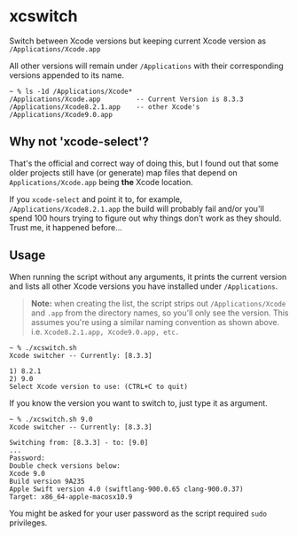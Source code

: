 # xcswitch
Switch between Xcode versions but keeping current Xcode version as `/Applications/Xcode.app`

All other versions will remain under `/Applications` with their corresponding versions appended to its name.

```
~ % ls -1d /Applications/Xcode*
/Applications/Xcode.app         -- Current Version is 8.3.3
/Applications/Xcode8.2.1.app    -- other Xcode's
/Applications/Xcode9.0.app
```

## Why not 'xcode-select'?
That's the official and correct way of doing this, but I found out that some older projects still have (or generate) map files that depend on `Applications/Xcode.app` being **the** Xcode location.

If you `xcode-select` and point it to, for example, `/Applications/Xcode8.2.1.app` the build will probably fail and/or you'll spend 100 hours trying to figure out why things don't work as they should. Trust me, it happened before...

## Usage
When running the script without any arguments, it prints the current version and lists all other Xcode versions you have installed under `/Applications`.

> **Note:** when creating the list, the script strips out `/Applications/Xcode` and `.app` from the directory names, so you'll only see the version. This assumes you're using a similar naming convention as shown above. i.e. `Xcode8.2.1.app, Xcode9.0.app, etc.`

```
~ % ./xcswitch.sh
Xcode switcher -- Currently: [8.3.3]

1) 8.2.1
2) 9.0
Select Xcode version to use: (CTRL+C to quit)
```

If you know the version you want to switch to, just type it as argument.

```
~ % ./xcswitch.sh 9.0
Xcode switcher -- Currently: [8.3.3]

Switching from: [8.3.3] - to: [9.0]
...
Password:
Double check versions below:
Xcode 9.0
Build version 9A235
Apple Swift version 4.0 (swiftlang-900.0.65 clang-900.0.37)
Target: x86_64-apple-macosx10.9
```

You might be asked for your user password as the script required `sudo` privileges.
